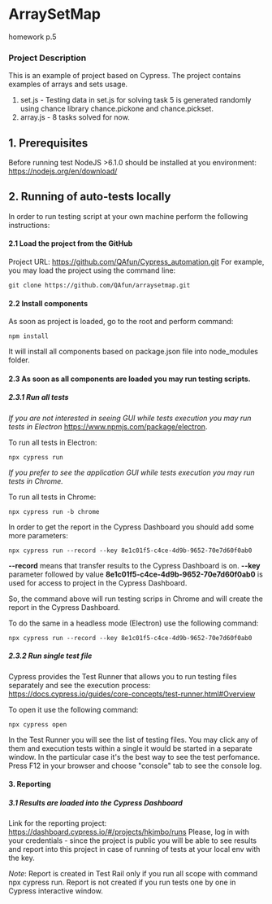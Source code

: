 # ArraySetMap
homework p.5
### Project Description ###

This is an example of project based on Cypress.
The project contains examples of arrays and sets usage.
1) set.js - Testing data in set.js for solving task 5 is generated randomly using chance library chance.pickone and chance.pickset.
2) array.js - 8 tasks solved for now.

## 1. Prerequisites
Before running test NodeJS >6.1.0 should be installed  at you environment:
https://nodejs.org/en/download/

## 2. Running of auto-tests locally
In order to run testing script at your own machine perform the following instructions:
#### 2.1 Load the project from the GitHub
Project URL: https://github.com/QAfun/Cypress_automation.git
For example, you may load the project using the command line:
```
git clone https://github.com/QAfun/arraysetmap.git
```
#### 2.2 Install components
As soon as project is loaded, go to the root and perform command:
```
npm install
```
It will install all components based on package.json file into node_modules folder.
#### 2.3 As soon as all components are loaded you may run testing scripts.
##### 2.3.1 Run all tests

*If you are not interested in seeing GUI while tests execution you may run tests in Electron*
https://www.npmjs.com/package/electron.

To run all tests in Electron:
```
npx cypress run
```
*If you prefer to see the application GUI while tests execution you may run tests in Chrome.*

To run all tests in Chrome:
```
npx cypress run -b chrome
```
In order to get the report in the Cypress Dashboard you should add some more parameters:
```
npx cypress run --record --key 8e1c01f5-c4ce-4d9b-9652-70e7d60f0ab0
```
**--record** means that transfer results to the Cypress Dashboard is on.
**--key** parameter followed by value **8e1c01f5-c4ce-4d9b-9652-70e7d60f0ab0** is used for access
to project in the Cypress Dashboard.

So, the command above will run testing scrips in Chrome and will create the report in the Cypress
Dashboard.

To do the same in a headless mode (Electron) use the following command:
```
npx cypress run --record --key 8e1c01f5-c4ce-4d9b-9652-70e7d60f0ab0
```

##### 2.3.2 Run single test file
Cypress provides the Test Runner that allows you to run testing files separately and see
the execution process:  https://docs.cypress.io/guides/core-concepts/test-runner.html#Overview

To open it use the following command:
```
npx cypress open
```
In the Test Runner you will see the list of testing files. You may click any of them and execution
tests within a single it would be started in a separate window. In the particular case it's the best way to see the test perfomance.
Press F12 in your browser and choose "console" tab to see the console log.

#### 3. Reporting

##### 3.1 Results are loaded into the Cypress Dashboard
Link for the reporting project: https://dashboard.cypress.io/#/projects/hkjmbo/runs
Please, log in with your credentials - since the project is public you will be able to see results and report
into this project in case of running of tests at your local env with the key.

*Note*: Report is created in Test Rail only if you run all scope with command npx cypress run.
Report is not created if you run tests one by one in Cypress interactive window.